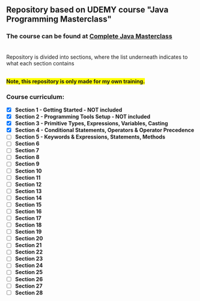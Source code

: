## Repository based on UDEMY course "Java Programming Masterclass" 

### The course can be found at [Complete Java Masterclass](https://www.udemy.com/course/java-the-complete-java-developer-course) <br/><br/>

Repository is divided into sections, where the list underneath indicates to what each section contains

<br/>
<span style="background-color: yellow;"> <b>Note, this repository is only made for my own training.</span>



### Course curriculum:
- [x] Section 1 - Getting Started - **NOT included**
- [x] Section 2 - Programming Tools Setup - **NOT included**
- [x] Section 3 - Primitive Types, Expressions, Variables, Casting
- [x] Section 4 - Conditional Statements, Operators & Operator Precedence
- [ ] Section 5 - Keywords & Expressions, Statements, Methods
- [ ] Section 6
- [ ] Section 7
- [ ] Section 8
- [ ] Section 9
- [ ] Section 10
- [ ] Section 11
- [ ] Section 12
- [ ] Section 13
- [ ] Section 14
- [ ] Section 15
- [ ] Section 16
- [ ] Section 17
- [ ] Section 18
- [ ] Section 19
- [ ] Section 20
- [ ] Section 21
- [ ] Section 22
- [ ] Section 23
- [ ] Section 24
- [ ] Section 25
- [ ] Section 26
- [ ] Section 27
- [ ] Section 28
